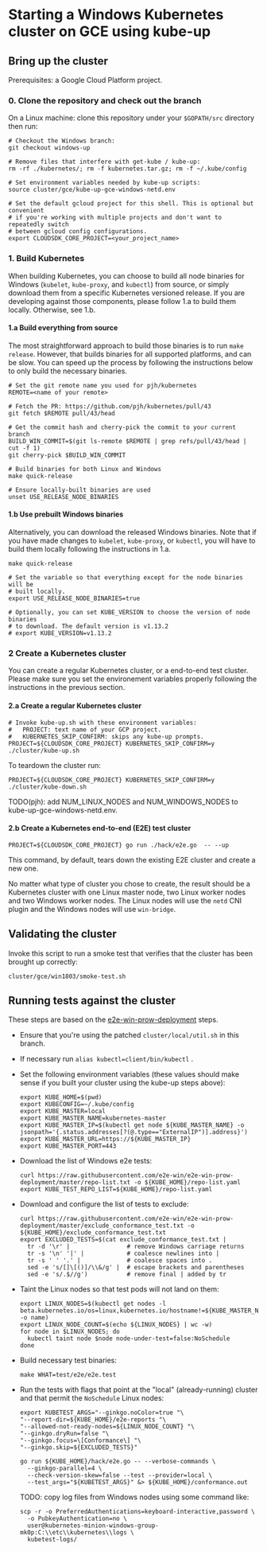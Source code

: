 # Starting a Windows Kubernetes cluster on GCE using kube-up

## Bring up the cluster

Prerequisites: a Google Cloud Platform project.

### 0. Clone the repository and check out the branch
On a Linux machine: clone this repository under your `$GOPATH/src` directory
then run:

```
# Checkout the Windows branch:
git checkout windows-up

# Remove files that interfere with get-kube / kube-up:
rm -rf ./kubernetes/; rm -f kubernetes.tar.gz; rm -f ~/.kube/config

# Set environment variables needed by kube-up scripts:
source cluster/gce/kube-up-gce-windows-netd.env

# Set the default gcloud project for this shell. This is optional but convenient
# if you're working with multiple projects and don't want to repeatedly switch
# between gcloud config configurations.
export CLOUDSDK_CORE_PROJECT=<your_project_name>
```

### 1. Build Kubernetes

When building Kubernetes, you can choose to build all node binaries for Windows
(`kubelet`, `kube-proxy`, and `kubectl`) from source, or simply download them
from a specific Kubernetes versioned release. If you are developing against
those components, please follow 1.a to build them locally. Otherwise, see 1.b.

#### 1.a Build everything from source

The most straightforward approach to build those binaries is to run `make
release`. However, that builds binaries for all supported platforms, and can be
slow. You can speed up the process by following the instructions below to only
build the necessary binaries.
```
# Set the git remote name you used for pjh/kubernetes
REMOTE=<name of your remote>

# Fetch the PR: https://github.com/pjh/kubernetes/pull/43
git fetch $REMOTE pull/43/head

# Get the commit hash and cherry-pick the commit to your current branch
BUILD_WIN_COMMIT=$(git ls-remote $REMOTE | grep refs/pull/43/head | cut -f 1)
git cherry-pick $BUILD_WIN_COMMIT

# Build binaries for both Linux and Windows
make quick-release

# Ensure locally-built binaries are used
unset USE_RELEASE_NODE_BINARIES
```

#### 1.b Use prebuilt Windows binaries

Alternatively, you can download the released Windows binaries. Note that if you
have made changes to `kubelet`, `kube-proxy`, or `kubectl`, you will have to
build them locally following the instructions in 1.a.

```
make quick-release

# Set the variable so that everything except for the node binaries will be
# built locally.
export USE_RELEASE_NODE_BINARIES=true

# Optionally, you can set KUBE_VERSION to choose the version of node binaries
# to download. The default version is v1.13.2
# export KUBE_VERSION=v1.13.2
```

### 2 Create a Kubernetes cluster

You can create a regular Kubernetes cluster, or a end-to-end test cluster.
Please make sure you set the environement variables properly following the
instructions in the previous section.

#### 2.a Create a regular Kubernetes cluster

```
# Invoke kube-up.sh with these environment variables:
#   PROJECT: text name of your GCP project.
#   KUBERNETES_SKIP_CONFIRM: skips any kube-up prompts.
PROJECT=${CLOUDSDK_CORE_PROJECT} KUBERNETES_SKIP_CONFIRM=y ./cluster/kube-up.sh
```

To teardown the cluster run:

```
PROJECT=${CLOUDSDK_CORE_PROJECT} KUBERNETES_SKIP_CONFIRM=y ./cluster/kube-down.sh
```

TODO(pjh): add NUM_LINUX_NODES and NUM_WINDOWS_NODES to
kube-up-gce-windows-netd.env.

#### 2.b Create a Kubernetes end-to-end (E2E) test cluster

```
PROJECT=${CLOUDSDK_CORE_PROJECT} go run ./hack/e2e.go  -- --up
```
This command, by default, tears down the existing E2E cluster and create a new
one.


No matter what type of cluster you chose to create, the result should be a
Kubernetes cluster with one Linux master node, two Linux worker nodes and two
Windows worker nodes. The Linux nodes will use the `netd` CNI plugin and the
Windows nodes will use `win-bridge`.


## Validating the cluster

Invoke this script to run a smoke test that verifies that the cluster has been
brought up correctly:

```
cluster/gce/win1803/smoke-test.sh
```

## Running tests against the cluster

These steps are based on the
[e2e-win-prow-deployment](https://github.com/e2e-win/e2e-win-prow-deployment)
steps.

*   Ensure that you're using the patched `cluster/local/util.sh` in this branch.

*   If necessary run `alias kubectl=client/bin/kubectl` .

*   Set the following environment variables (these values should make sense if
    you built your cluster using the kube-up steps above):

    ```
    export KUBE_HOME=$(pwd)
    export KUBECONFIG=~/.kube/config
    export KUBE_MASTER=local
    export KUBE_MASTER_NAME=kubernetes-master
    export KUBE_MASTER_IP=$(kubectl get node ${KUBE_MASTER_NAME} -o jsonpath='{.status.addresses[?(@.type=="ExternalIP")].address}')
    export KUBE_MASTER_URL=https://${KUBE_MASTER_IP}
    export KUBE_MASTER_PORT=443
    ```

*   Download the list of Windows e2e tests:

    ```
    curl https://raw.githubusercontent.com/e2e-win/e2e-win-prow-deployment/master/repo-list.txt -o ${KUBE_HOME}/repo-list.yaml
    export KUBE_TEST_REPO_LIST=${KUBE_HOME}/repo-list.yaml
    ```

*   Download and configure the list of tests to exclude:

    ```
    curl https://raw.githubusercontent.com/e2e-win/e2e-win-prow-deployment/master/exclude_conformance_test.txt -o ${KUBE_HOME}/exclude_conformance_test.txt
    export EXCLUDED_TESTS=$(cat exclude_conformance_test.txt |
      tr -d '\r' |                # remove Windows carriage returns
      tr -s '\n' '|' |            # coalesce newlines into |
      tr -s ' ' '.' |             # coalesce spaces into .
      sed -e 's/[]\[()]/\\&/g' |  # escape brackets and parentheses
      sed -e 's/.$//g')           # remove final | added by tr
    ```

*   Taint the Linux nodes so that test pods will not land on them:

    ```
    export LINUX_NODES=$(kubectl get nodes -l beta.kubernetes.io/os=linux,kubernetes.io/hostname!=${KUBE_MASTER_NAME} -o name)
    export LINUX_NODE_COUNT=$(echo ${LINUX_NODES} | wc -w)
    for node in $LINUX_NODES; do
      kubectl taint node $node node-under-test=false:NoSchedule
    done
    ```

*   Build necessary test binaries:

    ```
    make WHAT=test/e2e/e2e.test
    ```

*   Run the tests with flags that point at the "local" (already-running) cluster
    and that permit the `NoSchedule` Linux nodes:

    ```
    export KUBETEST_ARGS="--ginkgo.noColor=true "\
    "--report-dir=${KUBE_HOME}/e2e-reports "\
    "--allowed-not-ready-nodes=${LINUX_NODE_COUNT} "\
    "--ginkgo.dryRun=false "\
    "--ginkgo.focus=\[Conformance\] "\
    "--ginkgo.skip=${EXCLUDED_TESTS}"

    go run ${KUBE_HOME}/hack/e2e.go -- --verbose-commands \
      --ginkgo-parallel=4 \
      --check-version-skew=false --test --provider=local \
      --test_args="${KUBETEST_ARGS}" &> ${KUBE_HOME}/conformance.out
    ```

    TODO: copy log files from Windows nodes using some command like:

    ```
    scp -r -o PreferredAuthentications=keyboard-interactive,password \
      -o PubkeyAuthentication=no \
      user@kubernetes-minion-windows-group-mk0p:C:\\etc\\kubernetes\\logs \
      kubetest-logs/
    ```
